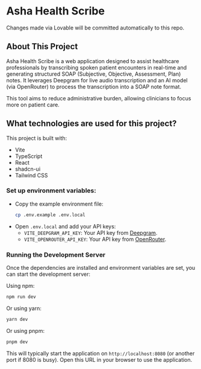 # Asha Health Scribe

Changes made via Lovable will be committed automatically to this repo.

## About This Project

Asha Health Scribe is a web application designed to assist healthcare professionals by transcribing spoken patient encounters in real-time and generating structured SOAP (Subjective, Objective, Assessment, Plan) notes. It leverages Deepgram for live audio transcription and an AI model (via OpenRouter) to process the transcription into a SOAP note format.

This tool aims to reduce administrative burden, allowing clinicians to focus more on patient care.

## What technologies are used for this project?

This project is built with:

- Vite
- TypeScript
- React
- shadcn-ui
- Tailwind CSS

### Set up environment variables:

-   Copy the example environment file:
    ```bash
    cp .env.example .env.local
    ```
-   Open `.env.local` and add your API keys:
    -   `VITE_DEEPGRAM_API_KEY`: Your API key from [Deepgram](https://deepgram.com/).
    -   `VITE_OPENROUTER_API_KEY`: Your API key from [OpenRouter](https://openrouter.ai/keys).

### Running the Development Server

Once the dependencies are installed and environment variables are set, you can start the development server:

Using npm:
```bash
npm run dev
```
Or using yarn:
```bash
yarn dev
```
Or using pnpm:
```bash
pnpm dev
```

This will typically start the application on `http://localhost:8080` (or another port if 8080 is busy). Open this URL in your browser to use the application.